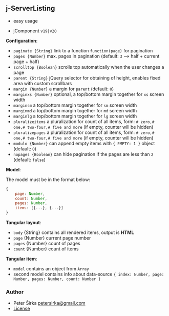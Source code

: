 ## j-ServerListing

- easy usage

- jComponent `v19|v20`

__Configuration__:

- `paginate {String}` link to a function `function(page)` for pagination
- `pages {Number}` max. pages in pagination (default: `3` --> half + current page + half)
- `scrolltop {Boolean}` scrolls top automatically when the user changes a page
- `parent {String}` jQuery selector for obtaining of height, enables fixed area with custom scrollbars
- `margin {Number}` a margin for `parent` (default: `0`)
- `marginxs {Number}` optional, a top/bottom margin together for `xs` screen width
- `marginsm` a top/bottom margin together for `sm` screen width
- `marginmd` a top/bottom margin together for `md` screen width
- `marginlg` a top/bottom margin together for `lg` screen width
- `pluralizeitems` a pluralization for count of all items, form: `# zero,# one,# two-four,# five and more` (if empty, counter will be hidden)
- `pluralizepages` a pluralization for count of all items, form: `# zero,# one,# two-four,# five and more` (if empty, counter will be hidden)
- `modulo {Number}` can append empty items with `{ EMPTY: 1 }` object (default: `0`)
- `nopages {Boolean}` can hide pagination if the pages are less than `2` (default: `false`)

__Model__:

The model must be in the format below:

```javascript
{
	page: Number,
	count: Number,
	pages: Number,
	items: [{...}, {...}]
}
```

__Tangular layout__:

- `body` {String} contains all rendered items, output is __HTML__
- `page` {Number} current page number
- `pages` {Number} count of pages
- `count` {Number} count of items

__Tangular item__:

- `model` contains an object from `Array`
- second model contains info about data-source `{ index: Number, page: Number, pages: Number, count: Number }`

### Author

- Peter Širka <petersirka@gmail.com>
- [License](https://www.totaljs.com/license/)
